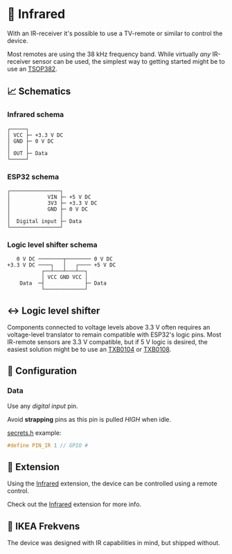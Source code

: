 # 🔴 Infrared

With an IR-receiver it's possible to use a TV-remote or similar to control the device.

Most remotes are using the 38 kHz frequency band.
While virtually *any* IR-receiver sensor can be used, the simplest way to getting started might be to use an [TSOP382](https://www.adafruit.com/product/157).

## 📈 Schematics

### Infrared schema

```text
┌─────┐
│ VCC ├─ +3.3 V DC
│ GND ├─ 0 V DC
│     │
│ OUT ├─ Data
└─────┘
```

### ESP32 schema

```text
┌────────────────┐
│            VIN ├─ +5 V DC
│            3V3 ├─ +3.3 V DC
│            GND ├─ 0 V DC
│                │
│  Digital input ├─ Data
└────────────────┘
```

### Logic level shifter schema

```text
   0 V DC ────────┬──────── 0 V DC
+3.3 V DC ────┐   │   ┌──── +5 V DC
           ┌──┴───┴───┴──┐
           │ VCC GND VCC │
    Data  ─┤             ├─ Data
           └─────────────┘
```

## ↔️ Logic level shifter

Components connected to voltage levels above 3.3 V often requires an voltage-level translator to remain compatible with ESP32's logic pins.
Most IR-remote sensors are 3.3 V compatible, but if 5 V logic is desired, the easiest solution might be to use an [TXB0104](https://www.adafruit.com/product/1875) or [TXB0108](https://www.adafruit.com/product/395).

## 🔧 Configuration

### Data

Use any *digital input* pin.

Avoid **strapping** pins as this pin is pulled *HIGH* when idle.

[secrets.h](https://github.com/VIPnytt/Frekvens/blob/main/firmware/include/config/secrets.h) example:

```h
#define PIN_IR 1 // GPIO #
```

## 🧩 Extension

Using the [Infrared](Extensions#-infrared) extension, the device can be controlled using a remote control.

Check out the [Infrared](Extensions#-infrared) extension for more info.

## 🚫 IKEA Frekvens

The device was designed with IR capabilities in mind, but shipped without.
